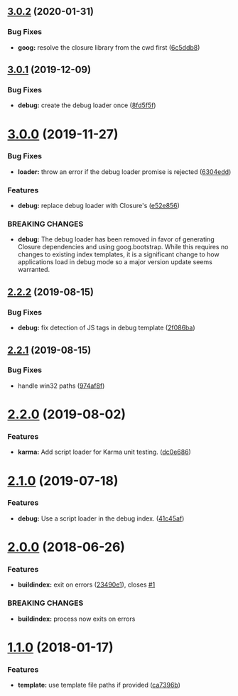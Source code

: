## [3.0.2](https://github.com/ngageoint/opensphere-build-index/compare/v3.0.1...v3.0.2) (2020-01-31)


### Bug Fixes

* **goog:** resolve the closure library from the cwd first ([6c5ddb8](https://github.com/ngageoint/opensphere-build-index/commit/6c5ddb895a5e3bebb42a1d05c07c42d75573e7dd))

## [3.0.1](https://github.com/ngageoint/opensphere-build-index/compare/v3.0.0...v3.0.1) (2019-12-09)


### Bug Fixes

* **debug:** create the debug loader once ([8fd5f5f](https://github.com/ngageoint/opensphere-build-index/commit/8fd5f5f1ff57d7a0b02841c213e3f1f5135098a1))

# [3.0.0](https://github.com/ngageoint/opensphere-build-index/compare/v2.2.2...v3.0.0) (2019-11-27)


### Bug Fixes

* **loader:** throw an error if the debug loader promise is rejected ([6304edd](https://github.com/ngageoint/opensphere-build-index/commit/6304edd3d62d83c6604786cfe1c1514722425a38))


### Features

* **debug:** replace debug loader with Closure's ([e52e856](https://github.com/ngageoint/opensphere-build-index/commit/e52e856bd5c1e2923869f23da718c56f5504402d))


### BREAKING CHANGES

* **debug:** The debug loader has been removed in favor of generating
Closure dependencies and using goog.bootstrap. While this requires no changes
to existing index templates, it is a significant change to how applications
load in debug mode so a major version update seems warranted.

## [2.2.2](https://github.com/ngageoint/opensphere-build-index/compare/v2.2.1...v2.2.2) (2019-08-15)


### Bug Fixes

* **debug:** fix detection of JS tags in debug template ([2f086ba](https://github.com/ngageoint/opensphere-build-index/commit/2f086ba))

## [2.2.1](https://github.com/ngageoint/opensphere-build-index/compare/v2.2.0...v2.2.1) (2019-08-15)


### Bug Fixes

* handle win32 paths ([974af8f](https://github.com/ngageoint/opensphere-build-index/commit/974af8f))

# [2.2.0](https://github.com/ngageoint/opensphere-build-index/compare/v2.1.0...v2.2.0) (2019-08-02)


### Features

* **karma:** Add script loader for Karma unit testing. ([dc0e686](https://github.com/ngageoint/opensphere-build-index/commit/dc0e686))

# [2.1.0](https://github.com/ngageoint/opensphere-build-index/compare/v2.0.0...v2.1.0) (2019-07-18)


### Features

* **debug:** Use a script loader in the debug index. ([41c45af](https://github.com/ngageoint/opensphere-build-index/commit/41c45af))

# [2.0.0](https://github.com/ngageoint/opensphere-build-index/compare/v1.1.0...v2.0.0) (2018-06-26)


### Features

* **buildindex:** exit on errors ([23490e1](https://github.com/ngageoint/opensphere-build-index/commit/23490e1)), closes [#1](https://github.com/ngageoint/opensphere-build-index/issues/1)


### BREAKING CHANGES

* **buildindex:** process now exits on errors

<a name="1.1.0"></a>
# [1.1.0](https://github.com/ngageoint/opensphere-build-index/compare/v1.0.0...v1.1.0) (2018-01-17)


### Features

* **template:** use template file paths if provided ([ca7396b](https://github.com/ngageoint/opensphere-build-index/commit/ca7396b))
